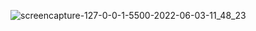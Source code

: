 ![screencapture-127-0-0-1-5500-2022-06-03-11_48_23](https://user-images.githubusercontent.com/93325394/171821411-72da80de-eac6-4db8-807b-3d640dfe624e.png)
